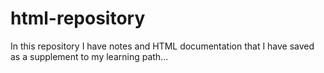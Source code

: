 # html-repository
In this repository I have notes and HTML documentation that I have saved as a supplement to my learning path...
